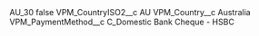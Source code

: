 <?xml version="1.0" encoding="UTF-8"?>
<CustomMetadata xmlns="http://soap.sforce.com/2006/04/metadata" xmlns:xsi="http://www.w3.org/2001/XMLSchema-instance" xmlns:xsd="http://www.w3.org/2001/XMLSchema">
    <label>AU_30</label>
    <protected>false</protected>
    <values>
        <field>VPM_CountryISO2__c</field>
        <value xsi:type="xsd:string">AU</value>
    </values>
    <values>
        <field>VPM_Country__c</field>
        <value xsi:type="xsd:string">Australia</value>
    </values>
    <values>
        <field>VPM_PaymentMethod__c</field>
        <value xsi:type="xsd:string">C_Domestic Bank Cheque - HSBC</value>
    </values>
</CustomMetadata>
